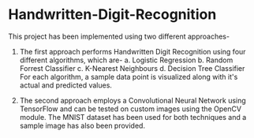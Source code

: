 # Handwritten-Digit-Recognition

This project has been implemented using two different approaches-
1. The first approach performs Handwritten Digit Recognition using four different algorithms, which are-
  a. Logistic Regression
  b. Random Forrest Classifier
  c. K-Nearest Neighbours
  d. Decision Tree Classifier
For each algorithm, a sample data point is visualized along with it's actual and predicted values.

2. The second approach employs a Convolutional Neural Network using TensorFlow and can be tested on custom images using the OpenCV module.
The MNIST dataset has been used for both techniques and a sample image has also been provided.
